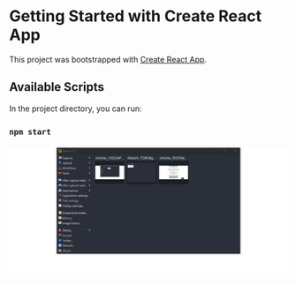 # Getting Started with Create React App

This project was bootstrapped with [Create React App](https://github.com/facebook/create-react-app).


## Available Scripts

In the project directory, you can run:

### `npm start`


![](https://github.com/ismailgok/QuizAppReact/blob/main/public/chrome_fhA8JsfxY5.gif)
